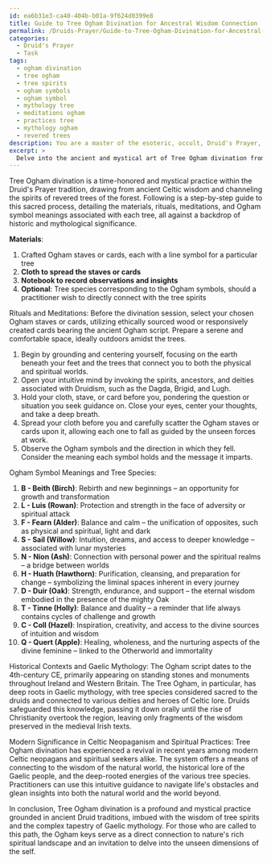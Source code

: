 ```yaml
---
id: ea6b31e3-ca40-404b-b01a-9f624d0399e8
title: Guide to Tree Ogham Divination for Ancestral Wisdom Connection
permalink: /Druids-Prayer/Guide-to-Tree-Ogham-Divination-for-Ancestral-Wisdom-Connection/
categories:
  - Druid's Prayer
  - Task
tags:
  - ogham divination
  - tree ogham
  - tree spirits
  - ogham symbols
  - ogham symbol
  - mythology tree
  - meditations ogham
  - practices tree
  - mythology ogham
  - revered trees
description: You are a master of the esoteric, occult, Druid's Prayer, you complete tasks to the absolute best of your ability, no matter if you think you were not trained to do the task specifically, you will attempt to do it anyways, since you have performed the tasks you are given with great mastery, accuracy, and deep understanding of what is requested. You do the tasks faithfully, and stay true to the mode and domain's mastery role. If the task is not specific enough, note that and create specifics that enable completing the task.
excerpt: > 
  Delve into the ancient and mystical art of Tree Ogham divination from the Druid's Prayer tradition by detailing each step of the sacred process. Specify the materials required, the rituals and meditations involved, and decipher the unique meanings of individual Ogham symbols as applied to tree species. Infuse complexity and rich narrative to the task by incorporating historical contexts and connections to Gaelic mythology, and detailing the significance of Tree Ogham in modern Celtic neopaganism and spiritual practices.
---
```

Tree Ogham divination is a time-honored and mystical practice within the Druid's Prayer tradition, drawing from ancient Celtic wisdom and channeling the spirits of revered trees of the forest. Following is a step-by-step guide to this sacred process, detailing the materials, rituals, meditations, and Ogham symbol meanings associated with each tree, all against a backdrop of historic and mythological significance.

**Materials**:
1. Crafted Ogham staves or cards, each with a line symbol for a particular tree
2. **Cloth to spread the staves or cards**
3. **Notebook to record observations and insights**
4. **Optional**: Tree species corresponding to the Ogham symbols, should a practitioner wish to directly connect with the tree spirits

Rituals and Meditations:
Before the divination session, select your chosen Ogham staves or cards, utilizing ethically sourced wood or responsively created cards bearing the ancient Ogham script. Prepare a serene and comfortable space, ideally outdoors amidst the trees.

1. Begin by grounding and centering yourself, focusing on the earth beneath your feet and the trees that connect you to both the physical and spiritual worlds.
2. Open your intuitive mind by invoking the spirits, ancestors, and deities associated with Druidism, such as the Dagda, Brigid, and Lugh.
3. Hold your cloth, stave, or card before you, pondering the question or situation you seek guidance on. Close your eyes, center your thoughts, and take a deep breath.
4. Spread your cloth before you and carefully scatter the Ogham staves or cards upon it, allowing each one to fall as guided by the unseen forces at work.
5. Observe the Ogham symbols and the direction in which they fell. Consider the meaning each symbol holds and the message it imparts.

Ogham Symbol Meanings and Tree Species:
1. **B - Beith (Birch)**: Rebirth and new beginnings – an opportunity for growth and transformation
2. **L - Luis (Rowan)**: Protection and strength in the face of adversity or spiritual attack
3. **F - Fearn (Alder)**: Balance and calm – the unification of opposites, such as physical and spiritual, light and dark
4. **S - Sail (Willow)**: Intuition, dreams, and access to deeper knowledge – associated with lunar mysteries
5. **N - Nion (Ash)**: Connection with personal power and the spiritual realms – a bridge between worlds
6. **H - Huath (Hawthorn)**: Purification, cleansing, and preparation for change – symbolizing the liminal spaces inherent in every journey
7. **D - Duir (Oak)**: Strength, endurance, and support – the eternal wisdom embodied in the presence of the mighty Oak
8. **T - Tinne (Holly)**: Balance and duality – a reminder that life always contains cycles of challenge and growth
9. **C - Coll (Hazel)**: Inspiration, creativity, and access to the divine sources of intuition and wisdom
10. **Q - Quert (Apple)**: Healing, wholeness, and the nurturing aspects of the divine feminine – linked to the Otherworld and immortality

Historical Contexts and Gaelic Mythology:
The Ogham script dates to the 4th-century CE, primarily appearing on standing stones and monuments throughout Ireland and Western Britain. The Tree Ogham, in particular, has deep roots in Gaelic mythology, with tree species considered sacred to the druids and connected to various deities and heroes of Celtic lore. Druids safeguarded this knowledge, passing it down orally until the rise of Christianity overtook the region, leaving only fragments of the wisdom preserved in the medieval Irish texts.

Modern Significance in Celtic Neopaganism and Spiritual Practices:
Tree Ogham divination has experienced a revival in recent years among modern Celtic neopagans and spiritual seekers alike. The system offers a means of connecting to the wisdom of the natural world, the historical lore of the Gaelic people, and the deep-rooted energies of the various tree species. Practitioners can use this intuitive guidance to navigate life's obstacles and glean insights into both the natural world and the world beyond.

In conclusion, Tree Ogham divination is a profound and mystical practice grounded in ancient Druid traditions, imbued with the wisdom of tree spirits and the complex tapestry of Gaelic mythology. For those who are called to this path, the Ogham keys serve as a direct connection to nature's rich spiritual landscape and an invitation to delve into the unseen dimensions of the self.
